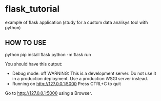 # flask_tutorial
example of flask application (study for a custom data analisys tool with python)

## HOW TO USE
python pip install flask
python -m flask run

You should have this output:
* Debug mode: off
WARNING: This is a development server. Do not use it in a production deployment. Use a production WSGI server instead.
 * Running on http://127.0.0.1:5000
Press CTRL+C to quit

Go to http://127.0.0.1:5000 using a Browser.
